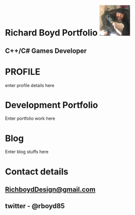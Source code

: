 
#                                                               Richard Boyd Portfolio <img src="oreo.jpg" width="100">    <p align="center"> 
  
##                                                                  C++/C# Games Developer
  





# PROFILE

enter profile details here

# Development Portfolio

Enter portfolio work here

# Blog

Enter blog stuffs here

# Contact details

## RichboydDesign@gmail.com 
## twitter - @rboyd85

